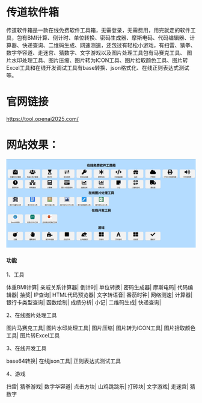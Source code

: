 # 传道软件箱
传道软件箱是一款在线免费软件工具箱，无需登录，无需费用，用完就走的软件工具，包有BMI计算、倒计时、单位转换、密码生成器、摩斯电码、代码编辑器、计算器、快递查询、二维码生成、网速测速，还包过有轻松小游戏，有扫雷、猜拳、数字华容道、走迷宫、猜数字、文字游戏以及图片处理工具包有马赛克工具、
 图片水印处理工具、图片压缩、图片转为ICON工具、图片拾取颜色工具、图片转Excel工具和在线开发调试工具有base转换、json格式化、在线正则表达式测试等。
# 官网链接

https://tool.openai2025.com/

# 网站效果：

![图片描述](images/demo.png)

#### 功能

1、工具

体重BMI计算|
亲戚关系计算器|
倒计时|
单位转换|
密码生成器|
摩斯电码|
代码编辑器|
抽奖|
IP查询|
HTML代码预览器|
文字转语音|
番茄时钟|
网络测速|
计算器|
银行卡类型查询|
函数绘制|
成绩分析|
小记|
二维码生成|
快递查询|


2、在线图片处理工具

图片马赛克工具|
图片水印处理工具|
图片压缩|
图片转为ICON工具|
图片拾取颜色工具|
图片转Excel工具

3、在线开发工具

base64转换|
在线json工具|
正则表达式测试工具


4、游戏

扫雷|
猜拳游戏|
数字华容道|
点击方块|
山鸡跳跳乐|
打砖块|
文字游戏|
走迷宫|
猜数字


